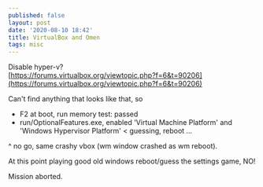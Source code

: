 ```yaml
---
published: false
layout: post
date: '2020-08-10 18:42'
title: VirtualBox and Omen
tags: misc 
---
```

Disable hyper-v?  
[https://forums.virtualbox.org/viewtopic.php?f=6&t=90206](https://forums.virtualbox.org/viewtopic.php?f=6&t=90206)  

Can't find anything that looks like that, so

- F2 at boot, run memory test: passed
- run/OptionalFeatures.exe, enabled 'Virtual Machine Platform' and 'Windows Hypervisor Platform' < guessing, reboot ...

^ no go, same crashy vbox (wm window crashed as wm reboot).

At this point playing good old windows reboot/guess the settings game, NO! 

Mission aborted.
